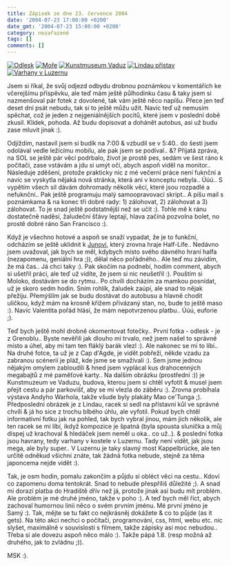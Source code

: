 ```yaml
---
title: Zápisek ze dne 23. července 2004
date: '2004-07-23 17:00:00 +0200'
date_gmt: '2004-07-23 15:00:00 +0200'
category: nezařazené
tags: []
comments: []
---
```

<div >  <a href="/assets/migrated/old-images/odlesk.jpg"><img alt="Odlesk" src="/assets/migrated/old-images/odlesk.jpg"></a>  <a href="/assets/migrated/old-images/more.jpg"><img alt="Moře" src="/assets/migrated/old-images/more.jpg"></a>  <a href="/assets/migrated/old-images/vaduz.jpg"><img alt="Kunstmuseum Vaduz" src="/assets/migrated/old-images/vaduz.jpg"></a>  <a href="/assets/migrated/old-images/lindau.jpg"><img alt="Lindau přístav" src="/assets/migrated/old-images/lindau.jpg"></a>  <a href="/assets/migrated/old-images/varhany.jpg"><img alt="Varhany v Luzernu" src="/assets/migrated/old-images/varhany.jpg"></a>  </div>
<p>Jsem si říkal, že svůj odjezd odbydu drobnou poznámkou v komentářích ke včerejšímu příspěvku, ale teď mám  ještě půlhodinku času &amp; taky jsem si nazmenšoval pár fotek z dovolené, tak vám ještě něco napíšu. Přece  jen teď deset dní psát nebudu, tak si to ještě můžu užít. Navíc teď už nemusím spěchat, což je jeden z nejgeniálnějších  pocitů, které jsem v poslední době zkusil. Klídek, pohoda. Až budu dopisovat a dohánět autobus, asi už budu  zase mluvit jinak :).</p>
<p>Odjíždím, nastavil jsem si budík na 7:00 &amp; vzbudil se v 5:40.. do šesti jsem odolával vedle ležícímu  mobilu, ale pak jsem se podíval.. &amp;? Přijatá zpráva, na SOL se ještě pár věcí podrbalo, život je prostě pes,  sedám ve šest ráno k počítači, zase vstávám a jdu si umýt oči, abych aspoň viděl na monitor.. Následuje zděšení,  protože prakticky nic z mé večerní práce není fuknční a navíc se vyskytla nějaká nová stránka, která ani v konceptu  nebyla.. Úúú.. S vypětím všech sil dávám dohromady několik věcí, které jsou rozpadlé a nefuknční.. Pak ještě  programuju malý samoopravovací skript.. A píšu mail s poznámkama &amp; na konec tři dobré rady: 1) zálohovat,  2) zálohovat a 3) zálohovat. To je snad ještě podstatnější než se učit :). Tohle mě k ránu dostatečně naděsí,  žaludeční šťávy leptají, hlava začíná pozvolna bolet, no prostě dobré ráno San Francisco :).</p>
<p>Když je všechno hotové a aspoň se snaží vypadat, že je to funkční, odcházím se ještě uklidnit k  <a href="http://reality-show.net">Junovi</a>, který zrovna hraje Half-Life.. Nedávno jsem uvažoval, jak bych  se měl, kdybych místo svého dávného hraní halfa (nezapomenu, geniální hra ;)), dělal něco pořádného.. Ale teď mu  závidím, že má čas.. Já chci taky :). Pak skočím na podnebí, hodím comment, abych si ušetřil práci, ale teď už vidíte,  že jsem si nic neušetřil :). Pouštím si Moloko, dostávám se do rytmu.. Po chvíli docházím za mamkou posnídat,  už je skoro sedm hodin. Sním rohlík, žaludek zaúpí, ale snad to nějak přežiju. Přemýšlím jak se budu dostávat  do autobusu a hlavně chodit uličkou, když mám na krosně křížem přivázaný stan, no, bude to ještě maso :).  Navíc Valentita pořád hlásí, že mám nepotvrzenou platbu.. Úúú, euforie ;).</p>
<p>Teď bych ještě mohl drobně okomentovat fotečky.. První fotka - odlesk - je z Grenoblu.. Byste nevěřili jak dlouho  mi trvalo, než jsem našel to správné místo a úhel, aby mi tam ten fláklý barák vlezl :). Ale nakonec se mi to  líbí.. Na druhé fotce, ta už je z Cap d'Agde, je vidět pobřeží, někde vzadu za zabranou scénerií je pláž,  kde jsme se smažívali :). Sem jsme jednou nějakým omylem zabloudili &amp; hned jsem vyplácal kus drahocenných  megabajtů z mé paměťové karty.. Na dalším obrázku (prostřední :)) je Kunstmuzeum ve Vaduzu, budova, kterou jsem  si chtěl vyfotit &amp; musel jsem přejít cestu a pár parkovišť, aby se mi vlezla do záběru :). Zrovna probíhala  výstava Andyho Warhola, takže všude byly plakáty Mao ce'Tunga ;). Předposlední obrázek je z Lindau, racek si sedl  na přístavní kůl ve správné chvíli &amp; já ho sice z trochu blbého úhlu, ale vyfotil. Pokud bych chtěl informativní  fotku jak na pohled, tak bych vybral jinou, mám jich několik, ale ten racek se mi líbí, ikdyž kompozice je špatná  (byla spousta sluníčka a můj dispej už krachoval &amp; hledáček jsem neměl u oka.. co už..). &amp; poslední  fotka jsou havrany, tedy varhany v kostele v Luzernu. Tady není vidět, jak jsou mega, ale byly super.. V Luzernu  je taky slavný most Kappelbrücke, ale ten určitě odněkud všichni znáte, tak žádná fotka nebude, stejně za těma  japoncema nejde vidět :).</p>
<p>Tak, je osm hodin, pomalu zakončím a půjdu si obléct věci na cestu.. Kdoví co zapomenu doma tentokrát. Snad to  nebude přespříliš důležité ;). A snad mi dorazí platba do Hradiště dřív než já, protože jinak asi budu mít problém.  Ale problém je mé druhé jméno, takže v poho :). A teď bych měl říct, abych zachoval humornou linii něco o svém  prvním jménu. Mé první jméno je Samý :). Tak, mějte se tu fakt co nejkrásněj dokážete &amp; co to půjde (as it gets).  Na této akci nechci o počítači, programování, css, html, webu etc. nic slyšet, maximálně v souvislosti s filmem,  takže zápisky asi moc nebudou.. Třeba si ale dovezu aspoň něco málo :). Takže pápá 1.8. (resp možná až druhého,  jak to zvládnu ;)).</p>
<p>MSK :).</p>
